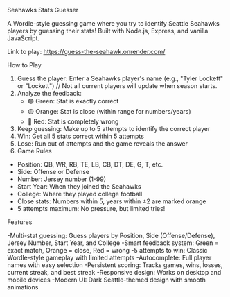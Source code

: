 Seahawks Stats Guesser

A Wordle-style guessing game where you try to identify Seattle Seahawks players by guessing their stats! Built with Node.js, Express, and vanilla JavaScript.

Link to play:  https://guess-the-seahawk.onrender.com/

How to Play

1. Guess the player: Enter a Seahawks player's name (e.g., "Tyler Lockett" or "Lockett") // Not all current players will update when season starts.
2. Analyze the feedback:
   - 🟢 Green: Stat is exactly correct
   - 🟡 Orange: Stat is close (within range for numbers/years)
   - 🔴 Red: Stat is completely wrong
3. Keep guessing: Make up to 5 attempts to identify the correct player
4. Win: Get all 5 stats correct within 5 attempts
5. Lose: Run out of attempts and the game reveals the answer
6. Game Rules

- Position: QB, WR, RB, TE, LB, CB, DT, DE, G, T, etc.
- Side: Offense or Defense
- Number: Jersey number (1-99)
- Start Year: When they joined the Seahawks
- College: Where they played college football
- Close stats: Numbers within 5, years within ±2 are marked orange
- 5 attempts maximum: No pressure, but limited tries!

Features

-Multi-stat guessing: Guess players by Position, Side (Offense/Defense), Jersey Number, Start Year, and College
-Smart feedback system: Green = exact match, Orange = close, Red = wrong
-5 attempts to win: Classic Wordle-style gameplay with limited attempts
-Autocomplete: Full player names with easy selection
-Persistent scoring: Tracks games, wins, losses, current streak, and best streak
-Responsive design: Works on desktop and mobile devices
-Modern UI: Dark Seattle-themed design with smooth animations
